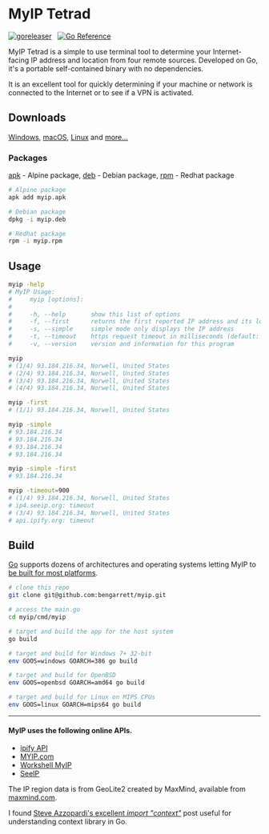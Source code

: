 # MyIP Tetrad

[![goreleaser](https://github.com/bengarrett/myip/actions/workflows/release.yml/badge.svg)](https://github.com/bengarrett/myip/actions/workflows/release.yml) &nbsp;
[![Go Reference](https://pkg.go.dev/badge/github.com/bengarrett/myip.svg)](https://pkg.go.dev/github.com/bengarrett/myip)

MyIP Tetrad is a simple to use terminal tool to determine your Internet-facing IP address and location from four remote sources. Developed on Go, it's a portable self-contained binary with no dependencies.

It is an excellent tool for quickly determining if your machine or network is connected to the Internet or to see if a VPN is activated.

## Downloads

[Windows](https://github.com/bengarrett/myip/releases/latest/download/myip_windows_amd64.zip),
[macOS](https://github.com/bengarrett/myip/releases/latest/download/myip_darwin_all.tar.gz),
[Linux](https://github.com/bengarrett/myip/releases/latest/download/myip_linux_amd64.tar.gz) and [more...](https://github.com/bengarrett/myip/releases/latest)

### Packages

[apk](https://github.com/bengarrett/myip/releases/latest/download/myip.apk) - Alpine package, [deb](https://github.com/bengarrett/myip/releases/latest/download/myip.deb) - Debian package, [rpm](https://github.com/bengarrett/myip/releases/latest/download/myip.rpm) - Redhat package

```sh
# Alpine package
apk add myip.apk

# Debian package
dpkg -i myip.deb

# Redhat package
rpm -i myip.rpm
```

## Usage

```sh
myip -help
# MyIP Usage:
#     myip [options]:
#
#     -h, --help       show this list of options
#     -f, --first      returns the first reported IP address and its location
#     -s, --simple     simple mode only displays the IP address
#     -t, --timeout    https request timeout in milliseconds (default: 5000 [5 seconds])
#     -v, --version    version and information for this program
```

```sh
myip
# (1/4) 93.184.216.34, Norwell, United States
# (2/4) 93.184.216.34, Norwell, United States
# (3/4) 93.184.216.34, Norwell, United States
# (4/4) 93.184.216.34, Norwell, United States
```

```sh
myip -first
# (1/1) 93.184.216.34, Norwell, United States
```

```sh
myip -simple
# 93.184.216.34
# 93.184.216.34
# 93.184.216.34
# 93.184.216.34
```

```sh
myip -simple -first
# 93.184.216.34
```

```sh
myip -timeout=900
# (1/4) 93.184.216.34, Norwell, United States
# ip4.seeip.org: timeout
# (3/4) 93.184.216.34, Norwell, United States
# api.ipify.org: timeout
```

## Build

[Go](https://golang.org/doc/install) supports dozens of architectures and operating systems letting MyIP to [be built for most platforms](https://golang.org/doc/install/source#environment).

```sh
# clone this repo
git clone git@github.com:bengarrett/myip.git

# access the main.go
cd myip/cmd/myip

# target and build the app for the host system
go build

# target and build for Windows 7+ 32-bit
env GOOS=windows GOARCH=386 go build

# target and build for OpenBSD
env GOOS=openbsd GOARCH=amd64 go build

# target and build for Linux on MIPS CPUs
env GOOS=linux GOARCH=mips64 go build
```

---

#### MyIP uses the following online APIs.

- [ipify API](https://www.ipify.org)
- [MYIP.com](https://www.myip.com)
- [Workshell MyIP](https://www.my-ip.io)
- [SeeIP](https://seeip.org)

The IP region data is from GeoLite2 created by MaxMind, available from
[maxmind.com](https://www.maxmind.com).

I found [Steve Azzopardi's excellent _import "context"_](https://steveazz.xyz/blog/import-context/) post useful for understanding context library in Go.
